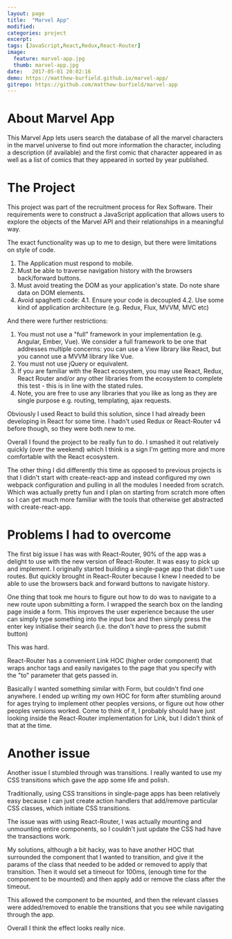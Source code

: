 ```yaml
---
layout: page
title:  "Marvel App"
modified:
categories: project
excerpt:
tags: [JavaScript,React,Redux,React-Router]
image: 
  feature: marvel-app.jpg
  thumb: marvel-app.jpg
date:   2017-05-01 20:02:16
demo: https://matthew-burfield.github.io/marvel-app/
gitrepo: https://github.com/matthew-burfield/marvel-app
---
```


# About Marvel App

This Marvel App lets users search the database of all the marvel characters in the marvel universe to find out more information the character, including a description (if available) and the first comic that character appeared in as well as a list of comics that they appeared in sorted by year published.

# The Project

This project was part of the recruitment process for Rex Software. Their requirements were to construct a JavaScript application that allows users to explore the objects of the Marvel API and their relationships in a meaningful way.

The exact functionality was up to me to design, but there were limitations on style of code.

1. The Application must respond to mobile.
2. Must be able to traverse navigation history with the browsers back/forward buttons.
3. Must avoid treating the DOM as your application's state. Do note share data on DOM elements.
4. Avoid spaghetti code:
  4.1. Ensure your code is decoupled
  4.2. Use some kind of application architecture (e.g. Redux, Flux, MVVM, MVC etc)

And there were further restrictions:

1. You must not use a "full" framework in your implementation (e.g. Angular, Ember, Vue). We consider a full framework to be one that addresses multiple concerns: you can use a View library like React, but you cannot use a MVVM library like Vue.
2. You must not use jQuery or equivalent.
3. If you are familiar with the React ecosystem, you may use React, Redux, React Router and/or any other libraries from the ecosystem to complete this test - this is in line with the stated rules.
4. Note, you are free to use any libraries that you like as long as they are single purpose e.g. routing, templating, ajax requests.

Obviously I used React to build this solution, since I had already been developing in React for some time. I hadn't used Redux or React-Router v4 before though, so they were both new to me.

Overall I found the project to be really fun to do. I smashed it out relatively quickly (over the weekend) which I think is a sign I'm getting more and more comfortable with the React ecosystem.

The other thing I did differently this time as opposed to previous projects is that I didn't start with create-react-app and instead configured my own webpack configuration and pulling in all the modules I needed from scratch. Which was actually pretty fun and I plan on starting from scratch more often so I can get much more familiar with the tools that otherwise get abstracted with create-react-app.

# Problems I had to overcome

The first big issue I has was with React-Router, 90% of the app was a delight to use with the new version of React-Router. It was easy to pick up and implement. I originally started building a single-page app that didn't use routes. But quickly brought in React-Router because I knew I needed to be able to use the browsers back and forward buttons to navigate history.

One thing that took me hours to figure out how to do was to navigate to a new route upon submitting a form. I wrapped the search box on the landing page inside a form. This improves the user experience because the user can simply type something into the input box and then simply press the enter key initialise their search (i.e. the don't *have* to press the submit button)

This was hard.

React-Router has a convenient Link HOC (higher order component) that wraps anchor tags and easily navigates to the page that you specify with the "to" parameter that gets passed in.

Basically I wanted something similar with Form, but couldn't find one anywhere. I ended up writing my own HOC for form after stumbling around for ages trying to implement other peoples versions, or figure out how other peoples versions worked. Come to think of it, I probably should have just looking inside the React-Router implementation for Link, but I didn't think of that at the time.

# Another issue

Another issue I stumbled through was transitions. I really wanted to use my CSS transitions which gave the app some life and polish.

Traditionally, using CSS transitions in single-page apps has been relatively easy because I can just create action handlers that add/remove particular CSS classes, which initiate CSS transitions.

The issue was with using React-Router, I was actually mounting and unmounting entire components, so I couldn't just update the CSS had have the transactions work.

My solutions, although a bit hacky, was to have another HOC that surrounded the component that I wanted to transition, and give it the params of the class that needed to be added or removed to apply that transition. Then it would set a timeout for 100ms, (enough time for the component to be mounted) and then apply add or remove the class after the timeout.

This allowed the component to be mounted, and then the relevant classes were added/removed to enable the transitions that you see while navigating through the app.

Overall I think the effect looks really nice.